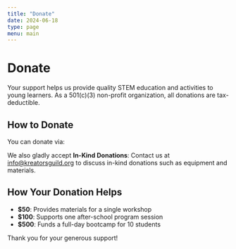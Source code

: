 ```yaml
---
title: "Donate"
date: 2024-06-18
type: page
menu: main
---
```


# Donate

Your support helps us provide quality STEM education and activities to young learners. As a 501(c)(3) non-profit organization, all donations are tax-deductible.

## How to Donate

You can donate via: <givebutter-widget id="j1zDoL"></givebutter-widget>


We also gladly accept **In-Kind Donations**: Contact us at [info@kreatorsguild.org](mailto:info@kreatorsguild.org) to discuss in-kind donations such as equipment and materials.

## How Your Donation Helps

- **$50**: Provides materials for a single workshop
- **$100**: Supports one after-school program session
- **$500**: Funds a full-day bootcamp for 10 students

Thank you for your generous support!


<script
  async
  src="https://widgets.givebutter.com/latest.umd.cjs?acct=8F9r0NpPw0UWgqUJ&p=other"
></script>

